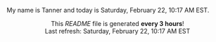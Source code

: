 My name is Tanner and today is Saturday, February 22, 10:17 AM EST.

<p align="center">This <i>README</i> file is generated <b>every 3 hours</b>!</br>Last refresh: Saturday, February 22, 10:17 AM EST<br /></p>
